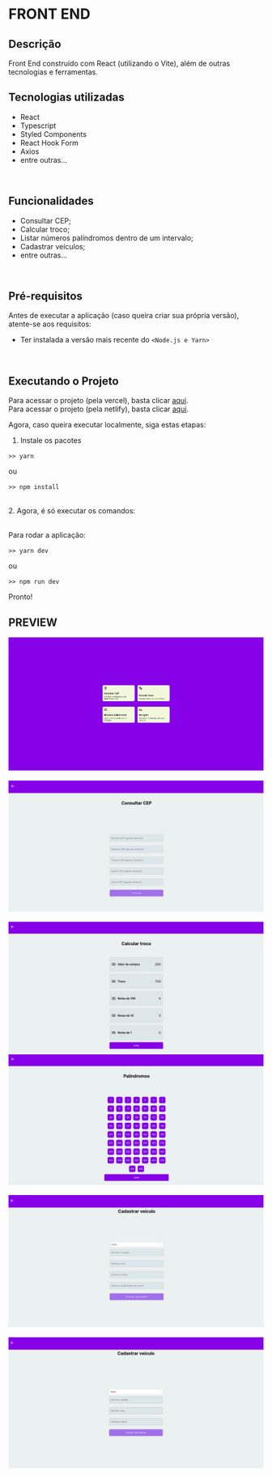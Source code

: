 # FRONT END

## Descrição
Front End construído com React (utilizando o Vite), além de outras tecnologias e ferramentas.

## Tecnologias utilizadas

<ul>
  <li>React</li>
  <li>Typescript</li>
  <li>Styled Components</li>
  <li>React Hook Form</li>
  <li>Axios</li>
  <li>entre outras...</li>
</ul>

<br>

## Funcionalidades

<ul>
  <li>Consultar CEP;</li>
  <li>Calcular troco;</li>
  <li>Listar números palíndromos dentro de um intervalo;</li>
  <li>Cadastrar veículos;</li>
  <li>entre outras...</li>
</ul>

<br>

## Pré-requisitos

Antes de executar a aplicação (caso queira criar sua própria versão), atente-se aos requisitos:
* Ter instalada a versão mais recente do `<Node.js e Yarn>`

<br>

## Executando o Projeto

Para acessar o projeto (pela vercel), basta clicar <a target="_blank" href="https://frontend-teste-nine.vercel.app/">aqui</a>.<br>
Para acessar o projeto (pela netlify), basta clicar <a target="_blank" href="https://cool-alpaca-fac15e.netlify.app/">aqui</a>.

Agora, caso queira executar localmente, siga estas etapas:

1. Instale os pacotes<br>
```
>> yarn
```

ou <br>

```
>> npm install
```
<br>
2. Agora, é só executar os comandos:<br><br>

Para rodar a aplicação:
```
>> yarn dev
```

ou <br>

```
>> npm run dev
```

Pronto!

## PREVIEW

<img src="assets/preview1.png" alt="Página inicial">
<br /><br />

<img src="assets/preview2.png" alt="Página de consultar CEP">
<br /><br />

<img src="assets/preview3.png" alt="Listagem do troco e cédulas">
<br />

<img src="assets/preview4.png" alt="Listagem de palíndromos entre 1 e 500">
<br /><br />

<img src="assets/preview5.png" alt="Página de cadastro de carro">
<br /><br />

<img src="assets/preview6.png" alt="Página de cadastro de moto">
<br /><br />
